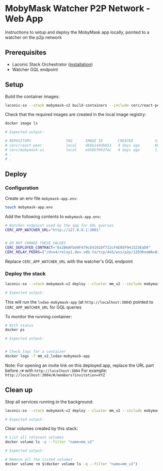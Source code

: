 # MobyMask Watcher P2P Network - Web App

Instructions to setup and deploy the MobyMask app locally, pointed to a watcher on the p2p network

## Prerequisites

* Laconic Stack Orchestrator ([installation](/README.md#install))
* Watcher GQL endpoint

## Setup

Build the container images:

  ```bash
  laconic-so --stack mobymask-v2 build-containers --include cerc/react-peer,cerc/mobymask-ui
  ```

Check that the required images are created in the local image registry:

  ```bash
  docker image ls

  # Expected output:

  # REPOSITORY                TAG      IMAGE ID       CREATED          SIZE
  # cerc/react-peer           local    d66b144dbb53   4 days ago       868MB
  # cerc/mobymask-ui          local    e456bf9937ec   4 days ago       1.67GB
  # .
  # .
  ```

## Deploy

### Configuration

Create an env file `mobymask-app.env`:

  ```bash
  touch mobymask-app.env
  ```

Add the following contents to `mobymask-app.env`:

  ```bash
  # Watcher endpoint used by the app for GQL queries
  CERC_APP_WATCHER_URL="http://127.0.0.1:3001"


  # DO NOT CHANGE THESE VALUES
  CERC_DEPLOYED_CONTRACT="0x2B6AFbd4F479cE4101Df722cF4E05F941523EaD9"
  CERC_RELAY_PEERS=["/dns4/relay1.dev.vdb.to/tcp/443/wss/p2p/12D3KooWAx83SM9GWVPc9v9fNzLzftRX6EaAFMjhYiFxRYqctcW1", "/dns4/relay2.dev.vdb.to/tcp/443/wss/p2p/12D3KooWBycy6vHVEfUwwYRbPLBdb5gx9gtFSEMpErYPUjUkDNkm", "/dns4/relay3.dev.vdb.to/tcp/443/wss/p2p/12D3KooWARcUJsiGCgiygiRVVK94U8BNSy8DFBbzAF3B6orrabwn"]
  ```

Replace `CERC_APP_WATCHER_URL` with the watcher's GQL endpoint

### Deploy the stack

```bash
laconic-so --stack mobymask-v2 deploy --cluster mm_v2 --include mobymask-app --env-file mobymask-app.env up lxdao-mobymask-app

# Expected output:

```

This will run the `lxdao-mobymask-app` (at `http://localhost:3004`) pointed to `CERC_APP_WATCHER_URL` for GQL queries

To monitor the running container:

  ```bash
  # With status
  docker ps

  # Expected output:


  # Check logs for a container
  docker logs -f mm_v2_lxdao-mobymask-app
  ```

Note: For opening an invite link on this deployed app, replace the URL part before `/#` with `http://localhost:3004`
For example: `http://localhost:3004/#/members?invitation=XYZ`

## Clean up

Stop all services running in the background:

  ```bash
  laconic-so --stack mobymask-v2 deploy --cluster mm_v2 --include mobymask-app down

  # Expected output:

  ```

Clear volumes created by this stack:

  ```bash
  # List all relevant volumes
  docker volume ls -q --filter "name=mm_v2"

  # Expected output:

  # Remove all the listed volumes
  docker volume rm $(docker volume ls -q --filter "name=mm_v2")
  ```
